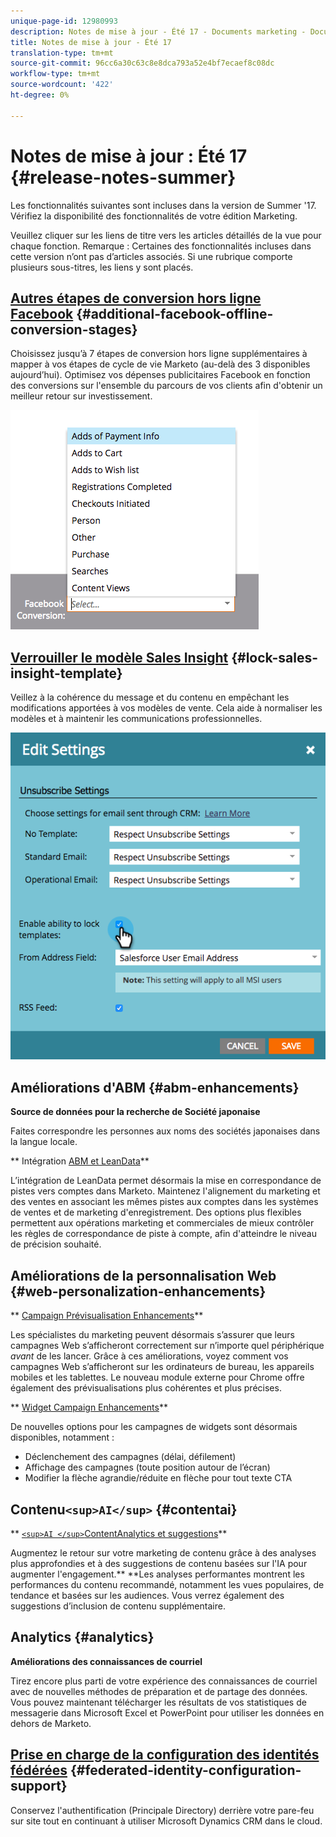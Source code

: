 ```yaml
---
unique-page-id: 12980993
description: Notes de mise à jour - Été 17 - Documents marketing - Documentation du produit
title: Notes de mise à jour - Été 17
translation-type: tm+mt
source-git-commit: 96cc6a30c63c8e8dca793a52e4bf7ecaef8c08dc
workflow-type: tm+mt
source-wordcount: '422'
ht-degree: 0%

---
```



# Notes de mise à jour : Été 17 {#release-notes-summer}

Les fonctionnalités suivantes sont incluses dans la version de Summer &#39;17. Vérifiez la disponibilité des fonctionnalités de votre édition Marketing.

Veuillez cliquer sur les liens de titre vers les articles détaillés de la vue pour chaque fonction. Remarque : Certaines des fonctionnalités incluses dans cette version n’ont pas d’articles associés. Si une rubrique comporte plusieurs sous-titres, les liens y sont placés.

## [Autres étapes de conversion hors ligne Facebook](https://docs.marketo.com/x/kbSt) {#additional-facebook-offline-conversion-stages}

Choisissez jusqu’à 7 étapes de conversion hors ligne supplémentaires à mapper à vos étapes de cycle de vie Marketo (au-delà des 3 disponibles aujourd’hui). Optimisez vos dépenses publicitaires Facebook en fonction des conversions sur l&#39;ensemble du parcours de vos clients afin d&#39;obtenir un meilleur retour sur investissement.

![](assets/image2017-8-24-15-3a23-3a31.png)

## [Verrouiller le modèle Sales Insight](https://docs.marketo.com/x/OhPG) {#lock-sales-insight-template}

Veillez à la cohérence du message et du contenu en empêchant les modifications apportées à vos modèles de vente. Cela aide à normaliser les modèles et à maintenir les communications professionnelles.

![](assets/image2017-10-9-10-3a1-3a56.png)

## Améliorations d&#39;ABM {#abm-enhancements}

**Source de données pour la recherche de Société japonaise**

Faites correspondre les personnes aux noms des sociétés japonaises dans la langue locale.

** Intégration [ABM et LeanData](https://docs.marketo.com/x/pKmt)**

L’intégration de LeanData permet désormais la mise en correspondance de pistes vers comptes dans Marketo. Maintenez l&#39;alignement du marketing et des ventes en associant les mêmes pistes aux comptes dans les systèmes de ventes et de marketing d&#39;enregistrement. Des options plus flexibles permettent aux opérations marketing et commerciales de mieux contrôler les règles de correspondance de piste à compte, afin d&#39;atteindre le niveau de précision souhaité.

## Améliorations de la personnalisation Web {#web-personalization-enhancements}

** [Campaign Prévisualisation Enhancements](https://docs.marketo.com/x/fQGa)**

Les spécialistes du marketing peuvent désormais s’assurer que leurs campagnes Web s’afficheront correctement sur n’importe quel périphérique *avant* de les lancer. Grâce à ces améliorations, voyez comment vos campagnes Web s’afficheront sur les ordinateurs de bureau, les appareils mobiles et les tablettes. Le nouveau module externe pour Chrome offre également des prévisualisations plus cohérentes et plus précises.

** [Widget Campaign Enhancements](https://docs.marketo.com/x/KgNI)**

De nouvelles options pour les campagnes de widgets sont désormais disponibles, notamment :

* Déclenchement des campagnes (délai, défilement)
* Affichage des campagnes (toute position autour de l’écran)
* Modifier la flèche agrandie/réduite en flèche pour tout texte CTA

## Contenu`<sup>AI</sup>` {#contentai}

** [`<sup>AI </sup>`ContentAnalytics et suggestions](https://docs.marketo.com/x/1BPG)**

Augmentez le retour sur votre marketing de contenu grâce à des analyses plus approfondies et à des suggestions de contenu basées sur l&#39;IA pour augmenter l&#39;engagement.** **Les analyses performantes montrent les performances du contenu recommandé, notamment les vues populaires, de tendance et basées sur les audiences. Vous verrez également des suggestions d’inclusion de contenu supplémentaire.

## Analytics {#analytics}

**Améliorations des connaissances de courriel**

Tirez encore plus parti de votre expérience des connaissances de courriel avec de nouvelles méthodes de préparation et de partage des données. Vous pouvez maintenant télécharger les résultats de vos statistiques de messagerie dans Microsoft Excel et PowerPoint pour utiliser les données en dehors de Marketo.

## [Prise en charge de la configuration des identités fédérées](https://docs.marketo.com/x/XhzG) {#federated-identity-configuration-support}

Conservez l&#39;authentification (Principale Directory) derrière votre pare-feu sur site tout en continuant à utiliser Microsoft Dynamics CRM dans le cloud.
